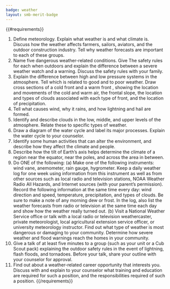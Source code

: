 ```yaml
---
badge: weather
layout: smb-merit-badge
---
```


{{#requirements}}
1. Define meteorology. Explain what weather is and what climate is. Discuss how the weather affects farmers, sailors, aviators, and the outdoor construction industry. Tell why weather forecasts are important to each of these groups.
2. Name five dangerous weather-related conditions. Give The safety rules for each when outdoors and explain the difference between a severe weather watch and a warning. Discuss the safety rules with your family.
3. Explain the difference between high and low pressure systems in the atmosphere. Tell which is related to good and to poor weather. Draw cross sections of a cold front and a warm front , showing the location and movements of the cold and warm air, the frontal slope, the location and types of clouds associated with each type of front, and the location of precipitation.
4. Tell what causes wind, why it rains, and how lightning and hail are formed.
5. Identify and describe clouds in the low, middle, and upper levels of the atmosphere. Relate these to specific types of weather.
6. Draw a diagram of the water cycle and label its major processes. Explain the water cycle to your counselor.
7. Identify some human activities that can alter the environment, and describe how they affect the climate and people.
8. Describe how the tilt of Earth’s axis helps determine the climate of a region near the equator, near the poles, and across the area in between.
9. Do ONE of the following:
    (a) Make one of the following instruments: wind vane, anemometer, rain gauge, hygrometer. Keep a daily weather log for one week using information from this instrument as well as from other sources such as local radio and television stations, NOAA Weather Radio All Hazards, and Internet sources (with your parent’s permission). Record the following information at the same time every day: wind direction and speed, temperature, precipitation, and types of clouds. Be sure to make a note of any morning dew or frost. In the log, also list the weather forecasts from radio or television at the same time each day and show how the weather really turned out.
    (b) Visit a National Weather Service office or talk with a local radio or television weathercaster, private meteorologist, local agricultural extension service officer, or university meteorology instructor. Find out what type of weather is most dangerous or damaging to your community. Determine how severe weather and flood warnings reach the homes in your community.
10. Give a talk of at least five minutes to a group (such as your unit or a Cub Scout pack) explaining the outdoor safety rules in the event of lightning, flash floods, and tornadoes. Before your talk, share your outline with your counselor for approval.
11. Find out about a weather-related career opportunity that interests you. Discuss with and explain to your counselor what training and education are required for such a position, and the responsibilities required of such a position.
{{/requirements}}
